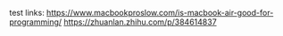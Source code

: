 test links:
https://www.macbookproslow.com/is-macbook-air-good-for-programming/
https://zhuanlan.zhihu.com/p/384614837